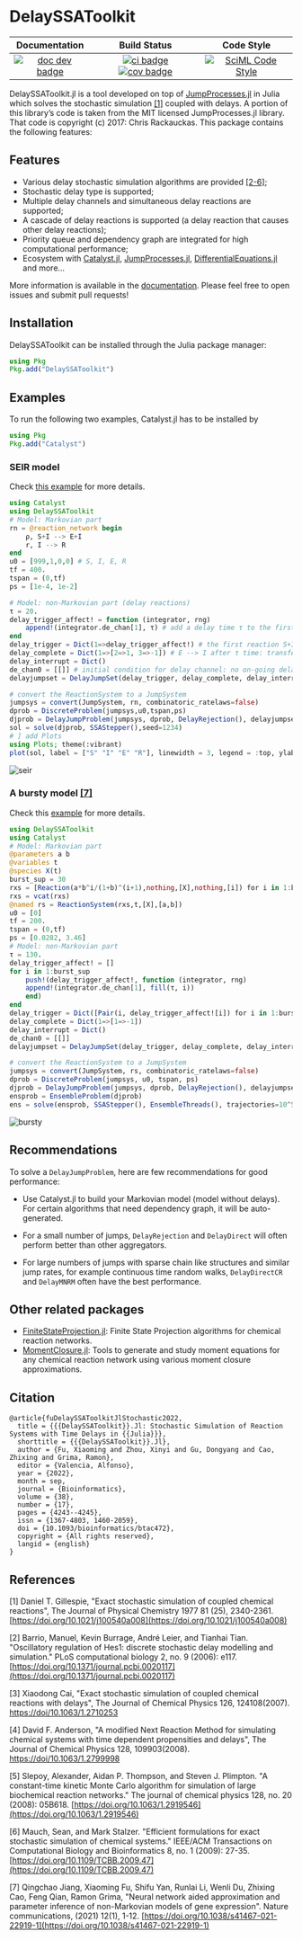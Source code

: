 # DelaySSAToolkit

<!-- | **Documentation** | **Build Status** | **Downloads** |
|:-----------------:|:----------------:|:----------------:|
| [![doc dev badge]][doc dev link] | [![ci badge]][ci link] [![cov badge]][cov link] | [![download badge]][download link]| -->

| **Documentation** | **Build Status** | **Code Style** |
|:-----------------:|:----------------:|:----------------:|
| [![doc dev badge]][doc dev link] | [![ci badge]][ci link] [![cov badge]][cov link] | [![SciML Code Style](https://img.shields.io/static/v1?label=code%20style&message=SciML&color=9558b2&labelColor=389826)](https://github.com/SciML/SciMLStyle)

[doc dev badge]: https://img.shields.io/badge/docs-dev-blue.svg
[doc dev link]: https://palmtree2013.github.io/DelaySSAToolkit.jl/dev/

[ci badge]: https://github.com/palmtree2013/DelaySSAToolkit.jl/actions/workflows/CI.yml/badge.svg?branch=main
[ci link]: https://github.com/palmtree2013/DelaySSAToolkit.jl/actions/workflows/CI.yml?query=branch%3Amain

[cov badge]: https://codecov.io/gh/palmtree2013/DelaySSAToolkit.jl/branch/main/graph/badge.svg
[cov link]: https://codecov.io/gh/palmtree2013/DelaySSAToolkit.jl


[download badge]: https://shields.io/endpoint?url=https://pkgs.genieframework.com/api/v1/badge/DelaySSAToolkit
[download link]: https://pkgs.genieframework.com?packages=DelaySSAToolkit

<!-- [![Coverage](https://codecov.io/gh/palmtree2013/DelaySSAToolkit.jl/branch/main/graph/badge.svg)](https://codecov.io/gh/palmtree2013/DelaySSAToolkit.jl) -->

DelaySSAToolkit.jl is a tool developed on top of [JumpProcesses.jl](https://github.com/SciML/JumpProcesses.jl) in Julia which solves the stochastic simulation [[1]](#1) coupled with delays. A portion of this library’s code is taken from the MIT licensed JumpProcesses.jl library. 
That code is copyright (c) 2017: Chris Rackauckas. This package contains the following features:

## Features
- Various delay stochastic simulation algorithms are provided [[2-6]](#2);
- Stochastic delay type is supported;
- Multiple delay channels and simultaneous delay reactions are supported;
- A cascade of delay reactions is supported (a delay reaction that causes other delay reactions);
- Priority queue and dependency graph are integrated for high computational performance;
- Ecosystem with [Catalyst.jl](https://github.com/SciML/Catalyst.jl), [JumpProcesses.jl](https://github.com/SciML/JumpProcesses.jl), [DifferentialEquations.jl](https://github.com/JuliaDiffEq/DifferentialEquations.jl) and more...

More information is available in the [documentation](https://palmtree2013.github.io/DelaySSAToolkit.jl/dev/). Please feel free to open issues and submit pull requests!

## Installation
DelaySSAToolkit can be installed through the Julia package manager:
```julia 
using Pkg
Pkg.add("DelaySSAToolkit")
```
## Examples
To run the following two examples, Catalyst.jl has to be installed by 
```julia
using Pkg
Pkg.add("Catalyst")
```
### SEIR model
Check [this example](https://palmtree2013.github.io/DelaySSAToolkit.jl/dev/tutorials/tutorials/) for more details.
```julia
using Catalyst
using DelaySSAToolkit
# Model: Markovian part
rn = @reaction_network begin
    ρ, S+I --> E+I
    r, I --> R
end
u0 = [999,1,0,0] # S, I, E, R
tf = 400.
tspan = (0,tf)
ps = [1e-4, 1e-2]

# Model: non-Markovian part (delay reactions)
τ = 20.
delay_trigger_affect! = function (integrator, rng)
    append!(integrator.de_chan[1], τ) # add a delay time τ to the first delay channel
end
delay_trigger = Dict(1=>delay_trigger_affect!) # the first reaction S+I -> E+I will trigger a delay reaction: E --> I after τ time.  
delay_complete = Dict(1=>[2=>1, 3=>-1]) # E --> I after τ time: transfer from E (minus 1) to I (plus 1) after the completed delay reaction
delay_interrupt = Dict() 
de_chan0 = [[]] # initial condition for delay channel: no on-going delay reactions
delayjumpset = DelayJumpSet(delay_trigger, delay_complete, delay_interrupt)

# convert the ReactionSystem to a JumpSystem
jumpsys = convert(JumpSystem, rn, combinatoric_ratelaws=false)
dprob = DiscreteProblem(jumpsys,u0,tspan,ps)
djprob = DelayJumpProblem(jumpsys, dprob, DelayRejection(), delayjumpset, de_chan0, save_positions=(true,true))
sol = solve(djprob, SSAStepper(),seed=1234)
# ] add Plots
using Plots; theme(:vibrant)
plot(sol, label = ["S" "I" "E" "R"], linewidth = 3, legend = :top, ylabel = "# of individuals", xlabel = "Time", fmt=:png)
```
![seir](docs/src/assets/seir.png)

### A bursty model [[7]](#7)
Check this [example](https://palmtree2013.github.io/DelaySSAToolkit.jl/dev/tutorials/bursty/) for more details.
```julia
using DelaySSAToolkit
using Catalyst
# Model: Markovian part
@parameters a b
@variables t
@species X(t)
burst_sup = 30
rxs = [Reaction(a*b^i/(1+b)^(i+1),nothing,[X],nothing,[i]) for i in 1:burst_sup]
rxs = vcat(rxs)
@named rs = ReactionSystem(rxs,t,[X],[a,b])
u0 = [0]
tf = 200.
tspan = (0,tf)
ps = [0.0282, 3.46]
# Model: non-Markovian part
τ = 130.
delay_trigger_affect! = []
for i in 1:burst_sup
    push!(delay_trigger_affect!, function (integrator, rng)
    append!(integrator.de_chan[1], fill(τ, i))
    end)
end
delay_trigger = Dict([Pair(i, delay_trigger_affect![i]) for i in 1:burst_sup])
delay_complete = Dict(1=>[1=>-1])
delay_interrupt = Dict()
de_chan0 = [[]]
delayjumpset = DelayJumpSet(delay_trigger, delay_complete, delay_interrupt)

# convert the ReactionSystem to a JumpSystem
jumpsys = convert(JumpSystem, rs, combinatoric_ratelaws=false)
dprob = DiscreteProblem(jumpsys, u0, tspan, ps)
djprob = DelayJumpProblem(jumpsys, dprob, DelayRejection(), delayjumpset, de_chan0, save_positions=(false,false))
ensprob = EnsembleProblem(djprob)
ens = solve(ensprob, SSAStepper(), EnsembleThreads(), trajectories=10^5)
```
![bursty](docs/src/assets/bursty.svg)


## Recommendations
To solve a `DelayJumpProblem`, here are few recommendations for good performance:

- Use Catalyst.jl to build your Markovian model (model without delays). For certain algorithms that need dependency graph, it will be auto-generated. 

- For a small number of jumps, `DelayRejection` and `DelayDirect` will often perform better than other aggregators.

- For large numbers of jumps with sparse chain like structures and similar jump rates, for example continuous time random walks, `DelayDirectCR` and `DelayMNRM` often have the best performance.

## Other related packages
- [FiniteStateProjection.jl](https://github.com/kaandocal/FiniteStateProjection.jl): Finite State Projection algorithms for chemical reaction networks.
- [MomentClosure.jl](https://github.com/augustinas1/MomentClosure.jl): Tools to generate and study moment equations for any chemical reaction network using various moment closure approximations.

## Citation
```
@article{fuDelaySSAToolkitJlStochastic2022,
  title = {{{DelaySSAToolkit}}.Jl: Stochastic Simulation of Reaction Systems with Time Delays in {{Julia}}},
  shorttitle = {{{DelaySSAToolkit}}.Jl},
  author = {Fu, Xiaoming and Zhou, Xinyi and Gu, Dongyang and Cao, Zhixing and Grima, Ramon},
  editor = {Valencia, Alfonso},
  year = {2022},
  month = sep,
  journal = {Bioinformatics},
  volume = {38},
  number = {17},
  pages = {4243--4245},
  issn = {1367-4803, 1460-2059},
  doi = {10.1093/bioinformatics/btac472},
  copyright = {All rights reserved},
  langid = {english}
}
```

## References
<a id="1">[1]</a> Daniel T. Gillespie, "Exact stochastic simulation of coupled chemical reactions", The Journal of Physical Chemistry 1977 81 (25), 2340-2361.
[https://doi.org/10.1021/j100540a008](https://doi.org/10.1021/j100540a008)

<a id="2">[2]</a> Barrio, Manuel, Kevin Burrage, André Leier, and Tianhai Tian. "Oscillatory regulation of Hes1: discrete stochastic delay modelling and simulation." PLoS computational biology 2, no. 9 (2006): e117. [https://doi.org/10.1371/journal.pcbi.0020117](https://doi.org/10.1371/journal.pcbi.0020117)

<a id="3">[3]</a> Xiaodong Cai, "Exact stochastic simulation of coupled chemical reactions with delays", The Journal of Chemical Physics 126, 124108(2007).
[https://doi/10.1063/1.2710253](https://aip.scitation.org/doi/10.1063/1.2710253)

<a id="4">[4]</a> David F. Anderson, "A modified Next Reaction Method for simulating chemical systems with time dependent propensities and delays", The Journal of Chemical Physics 128, 109903(2008).
[https://doi/10.1063/1.2799998](https://aip.scitation.org/doi/10.1063/1.2799998)

<a id="5">[5]</a> Slepoy, Alexander, Aidan P. Thompson, and Steven J. Plimpton. "A constant-time kinetic Monte Carlo algorithm for simulation of large biochemical reaction networks." The journal of chemical physics 128, no. 20 (2008): 05B618. [https://doi.org/10.1063/1.2919546](https://doi.org/10.1063/1.2919546)

<a id="6">[6]</a> Mauch, Sean, and Mark Stalzer. "Efficient formulations for exact stochastic simulation of chemical systems." IEEE/ACM Transactions on Computational Biology and Bioinformatics 8, no. 1 (2009): 27-35. [https://doi.org/10.1109/TCBB.2009.47](https://doi.org/10.1109/TCBB.2009.47)

<a id="7">[7]</a> Qingchao Jiang, Xiaoming Fu, Shifu Yan, Runlai Li, Wenli Du, Zhixing Cao, Feng Qian, Ramon Grima, "Neural network aided approximation and parameter inference of non-Markovian models of gene expression". Nature communications, (2021) 12(1), 1-12. [https://doi.org/10.1038/s41467-021-22919-1](https://doi.org/10.1038/s41467-021-22919-1)
